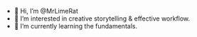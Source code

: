 - 👋 Hi, I’m @MrLimeRat
- 👀 I’m interested in creative storytelling & effective workflow.
- 🌱 I’m currently learning the fundamentals.

<!---
MrLimeRat/MrLimeRat is a ✨ special ✨ repository because its `README.md` (this file) appears on your GitHub profile.
You can click the Preview link to take a look at your changes.
--->
